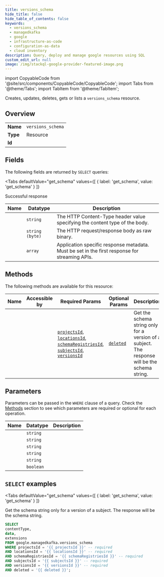 ```yaml
--- 
title: versions_schema
hide_title: false
hide_table_of_contents: false
keywords:
  - versions_schema
  - managedkafka
  - google
  - infrastructure-as-code
  - configuration-as-data
  - cloud inventory
description: Query, deploy and manage google resources using SQL
custom_edit_url: null
image: /img/stackql-google-provider-featured-image.png
---
```


import CopyableCode from '@site/src/components/CopyableCode/CopyableCode';
import Tabs from '@theme/Tabs';
import TabItem from '@theme/TabItem';

Creates, updates, deletes, gets or lists a <code>versions_schema</code> resource.

## Overview
<table><tbody>
<tr><td><b>Name</b></td><td><code>versions_schema</code></td></tr>
<tr><td><b>Type</b></td><td>Resource</td></tr>
<tr><td><b>Id</b></td><td><CopyableCode code="google.managedkafka.versions_schema" /></td></tr>
</tbody></table>

## Fields

The following fields are returned by `SELECT` queries:

<Tabs
    defaultValue="get_schema"
    values={[
        { label: 'get_schema', value: 'get_schema' }
    ]}
>
<TabItem value="get_schema">

Successful response

<table>
<thead>
    <tr>
    <th>Name</th>
    <th>Datatype</th>
    <th>Description</th>
    </tr>
</thead>
<tbody>
<tr>
    <td><CopyableCode code="contentType" /></td>
    <td><code>string</code></td>
    <td>The HTTP Content-Type header value specifying the content type of the body.</td>
</tr>
<tr>
    <td><CopyableCode code="data" /></td>
    <td><code>string (byte)</code></td>
    <td>The HTTP request/response body as raw binary.</td>
</tr>
<tr>
    <td><CopyableCode code="extensions" /></td>
    <td><code>array</code></td>
    <td>Application specific response metadata. Must be set in the first response for streaming APIs.</td>
</tr>
</tbody>
</table>
</TabItem>
</Tabs>

## Methods

The following methods are available for this resource:

<table>
<thead>
    <tr>
    <th>Name</th>
    <th>Accessible by</th>
    <th>Required Params</th>
    <th>Optional Params</th>
    <th>Description</th>
    </tr>
</thead>
<tbody>
<tr>
    <td><a href="#get_schema"><CopyableCode code="get_schema" /></a></td>
    <td><CopyableCode code="select" /></td>
    <td><a href="#parameter-projectsId"><code>projectsId</code></a>, <a href="#parameter-locationsId"><code>locationsId</code></a>, <a href="#parameter-schemaRegistriesId"><code>schemaRegistriesId</code></a>, <a href="#parameter-subjectsId"><code>subjectsId</code></a>, <a href="#parameter-versionsId"><code>versionsId</code></a></td>
    <td><a href="#parameter-deleted"><code>deleted</code></a></td>
    <td>Get the schema string only for a version of a subject. The response will be the schema string.</td>
</tr>
</tbody>
</table>

## Parameters

Parameters can be passed in the `WHERE` clause of a query. Check the [Methods](#methods) section to see which parameters are required or optional for each operation.

<table>
<thead>
    <tr>
    <th>Name</th>
    <th>Datatype</th>
    <th>Description</th>
    </tr>
</thead>
<tbody>
<tr id="parameter-locationsId">
    <td><CopyableCode code="locationsId" /></td>
    <td><code>string</code></td>
    <td></td>
</tr>
<tr id="parameter-projectsId">
    <td><CopyableCode code="projectsId" /></td>
    <td><code>string</code></td>
    <td></td>
</tr>
<tr id="parameter-schemaRegistriesId">
    <td><CopyableCode code="schemaRegistriesId" /></td>
    <td><code>string</code></td>
    <td></td>
</tr>
<tr id="parameter-subjectsId">
    <td><CopyableCode code="subjectsId" /></td>
    <td><code>string</code></td>
    <td></td>
</tr>
<tr id="parameter-versionsId">
    <td><CopyableCode code="versionsId" /></td>
    <td><code>string</code></td>
    <td></td>
</tr>
<tr id="parameter-deleted">
    <td><CopyableCode code="deleted" /></td>
    <td><code>boolean</code></td>
    <td></td>
</tr>
</tbody>
</table>

## `SELECT` examples

<Tabs
    defaultValue="get_schema"
    values={[
        { label: 'get_schema', value: 'get_schema' }
    ]}
>
<TabItem value="get_schema">

Get the schema string only for a version of a subject. The response will be the schema string.

```sql
SELECT
contentType,
data,
extensions
FROM google.managedkafka.versions_schema
WHERE projectsId = '{{ projectsId }}' -- required
AND locationsId = '{{ locationsId }}' -- required
AND schemaRegistriesId = '{{ schemaRegistriesId }}' -- required
AND subjectsId = '{{ subjectsId }}' -- required
AND versionsId = '{{ versionsId }}' -- required
AND deleted = '{{ deleted }}';
```
</TabItem>
</Tabs>
